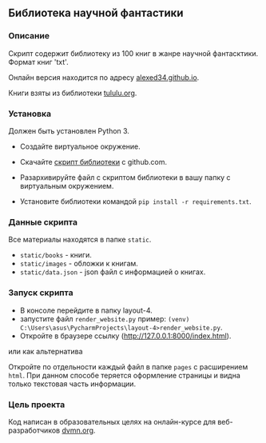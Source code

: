 ## Библиотека научной фантастики

### Описание

Скрипт содержит библиотеку из 100 книг в жанре научной фантасктики. Формат книг 'txt'.

Онлайн версия находится по адресу [alexed34.github.io](https://alexed34.github.io/pages/index1.html).

Книги взяты из библиотеки [tululu.org](http://tululu.org/).

### Установка

Должен быть установлен Python 3.

* Создайте виртуальное окружение. 
    
* Скачайте [скрипт библиотеки](https://github.com/alexed34/devman-api-3/archive/master.zip) c github.com.

* Разархивируйте файл с скриптом библиотеки в вашу папку c виртуальным окружением.

* Установите библиотеки командой `pip install -r requirements.txt`.

### Данные скрипта

Все материалы находятся в папке `static`.
* `static/books` - книги.
* `static/images` - обложки к  книгам.
* `static/data.json` - json файл с информацией о книгах.

### Запуск скрипта

* В консоле перейдите в папку layout-4.
* запустите файл `render_website.py` пример: `(venv) C:\Users\asus\PycharmProjects\layout-4>render_website.py`.
* Откройте в браузере ссылку (http://127.0.0.1:8000/index.html).

или как альтернатива

Откройте по отдельности каждый файл в папке `pages` c расширением `html`. При данном способе теряется оформление страницы и видна только текстовая часть информации.

### Цель проекта

Код написан в образовательных целях на онлайн-курсе для веб-разработчиков [dvmn.org](https://dvmn.org/).



